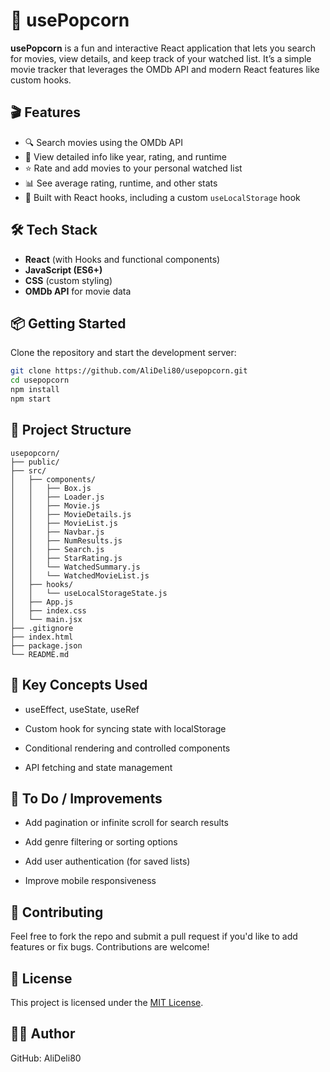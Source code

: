 # 🍿 usePopcorn

**usePopcorn** is a fun and interactive React application that lets you search for movies, view details, and keep track of your watched list. It’s a simple movie tracker that leverages the OMDb API and modern React features like custom hooks.

## 🎬 Features

- 🔍 Search movies using the OMDb API
- 📃 View detailed info like year, rating, and runtime
- ⭐ Rate and add movies to your personal watched list
- 📊 See average rating, runtime, and other stats
- 🧠 Built with React hooks, including a custom `useLocalStorage` hook

## 🛠️ Tech Stack

- **React** (with Hooks and functional components)
- **JavaScript (ES6+)**
- **CSS** (custom styling)
- **OMDb API** for movie data

## 📦 Getting Started

Clone the repository and start the development server:

```bash
git clone https://github.com/AliDeli80/usepopcorn.git
cd usepopcorn
npm install
npm start
```

## 📁 Project Structure

```plaintext
usepopcorn/
├── public/
├── src/
│   ├── components/
│   │   ├── Box.js
│   │   ├── Loader.js
│   │   ├── Movie.js
│   │   ├── MovieDetails.js
│   │   ├── MovieList.js
│   │   ├── Navbar.js
│   │   ├── NumResults.js
│   │   ├── Search.js
│   │   ├── StarRating.js
│   │   └── WatchedSummary.js
│   │   └── WatchedMovieList.js
│   ├── hooks/
│   │   └── useLocalStorageState.js
│   ├── App.js
│   ├── index.css
│   └── main.jsx
├── .gitignore
├── index.html
├── package.json
└── README.md
```

## 🧠 Key Concepts Used
- useEffect, useState, useRef

- Custom hook for syncing state with localStorage

- Conditional rendering and controlled components

- API fetching and state management

## 📝 To Do / Improvements
 - Add pagination or infinite scroll for search results

 - Add genre filtering or sorting options

 - Add user authentication (for saved lists)

 - Improve mobile responsiveness

## 🤝 Contributing
Feel free to fork the repo and submit a pull request if you'd like to add features or fix bugs. Contributions are welcome!

## 📄 License
This project is licensed under the [MIT License](LICENSE).

## 👨‍💻 Author
GitHub: AliDeli80
